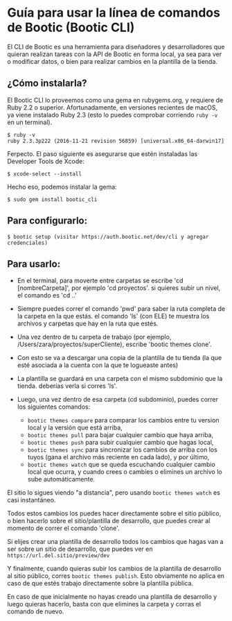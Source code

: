 # Guía para usar la línea de comandos de Bootic (Bootic CLI)

El CLI de Bootic es una herramienta para diseñadores y desarrolladores que
quieran realizan tareas con la API de Bootic en forma local, ya sea para ver
o modificar datos, o bien para realizar cambios en la plantilla de la tienda.

## ¿Cómo instalarla?

El Bootic CLI lo proveemos como una gema en rubygems.org, y requiere de 
Ruby 2.2 o superior. Afortunadamente, en versiones recientes de macOS, 
ya viene instalado Ruby 2.3 (esto lo puedes comprobar corriendo `ruby -v`
en un terminal).

    $ ruby -v
    ruby 2.3.3p222 (2016-11-21 revision 56859) [universal.x86_64-darwin17]


Ferpecto. El paso siguiente es asegurarse que estén instaladas las Developer 
Tools de Xcode:

    $ xcode-select --install

Hecho eso, podemos instalar la gema:

    $ sudo gem install bootic_cli

## Para configurarlo:

    $ bootic setup (visitar https://auth.bootic.net/dev/cli y agregar credenciales)

## Para usarlo:

- En el terminal, para moverte entre carpetas se escribe 'cd [nombreCarpeta]',
  por ejemplo 'cd proyectos'. si quieres subir un nivel, el comando es 'cd ..'

- Siempre puedes correr el comando 'pwd' para saber la ruta completa de la
  carpeta en la que estás. el comando 'ls' (con ELE) te muestra los archivos
  y carpetas que hay en la ruta que estés.

- Una vez dentro de tu carpeta de trabajo (por ejemplo, /Users/zara/proyectos/superCliente),
  escribe 'bootic themes clone'.

- Con esto se va a descargar una copia de la plantilla de tu tienda (la que
  esté asociada a la cuenta con la que te logueaste antes)

- La plantilla se guardará en una carpeta con el mismo subdominio que la tienda.
  deberías verla si corres 'ls'.

- Luego, una vez dentro de esa carpeta (cd subdominio), puedes correr los
  siguientes comandos:

  - `bootic themes compare` para comparar los cambios entre tu version local y
     la versión que está arriba,
  - `bootic themes pull` para bajar cualquier cambio que haya arriba,
  - `bootic themes push` para subir cualquier cambio que hagas local,
  - `bootic themes sync` para sincronizar los cambios de arriba con los tuyos
     (gana el archivo más reciente en cada lado), y por último,
  - `bootic themes watch` que se queda escuchando cualquier cambio local que
     ocurra, y cuando crees o cambies o elimines un archivo lo sube automáticamente.

El sitio lo sigues viendo "a distancia", pero usando `bootic themes watch` es
casi instantáneo.

Todos estos cambios los puedes hacer directamente sobre el sitio público,
o bien hacerlo sobre el sitio/plantilla de desarrollo, que puedes crear al
momento de correr el comando 'clone'.

Si elijes crear una plantilla de desarrollo todos los cambios que hagas van
a ser sobre un sitio de desarrollo, que puedes ver en `https://url.del.sitio/preview/dev`

Y finalmente, cuando quieras subir los cambios de la plantilla de desarrollo
al sitio público, corres `bootic themes publish`. Esto obviamente no aplica
en caso de que estés trabajo directamente sobre la plantilla pública.

En caso de que inicialmente no hayas creado una plantilla de desarrollo y
luego quieras hacerlo, basta con que elimines la carpeta y corras el comando
de nuevo.
